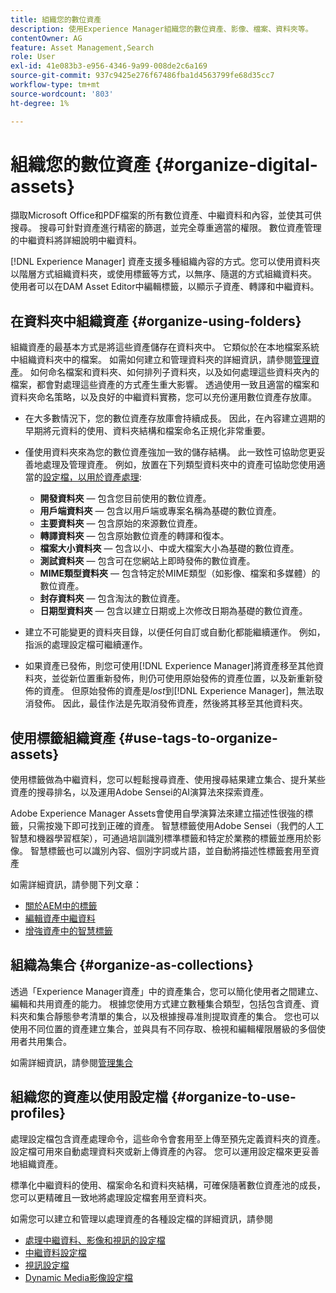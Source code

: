 ```yaml
---
title: 組織您的數位資產
description: 使用Experience Manager組織您的數位資產、影像、檔案、資料夾等。
contentOwner: AG
feature: Asset Management,Search
role: User
exl-id: 41e083b3-e956-4346-9a99-008de2c6a169
source-git-commit: 937c9425e276f67486fba1d4563799fe68d35cc7
workflow-type: tm+mt
source-wordcount: '803'
ht-degree: 1%

---
```


# 組織您的數位資產 {#organize-digital-assets}

擷取Microsoft Office和PDF檔案的所有數位資產、中繼資料和內容，並使其可供搜尋。 搜尋可針對資產進行精密的篩選，並完全尊重適當的權限。 數位資產管理的中繼資料將詳細說明中繼資料。

[!DNL Experience Manager] 資產支援多種組織內容的方式。您可以使用資料夾以階層方式組織資料夾，或使用標籤等方式，以無序、隨選的方式組織資料夾。 使用者可以在DAM Asset Editor中編輯標籤，以顯示子資產、轉譯和中繼資料。

## 在資料夾中組織資產 {#organize-using-folders}

組織資產的最基本方式是將這些資產儲存在資料夾中。 它類似於在本地檔案系統中組織資料夾中的檔案。 如需如何建立和管理資料夾的詳細資訊，請參閱[管理資產](managing-assets-touch-ui.md)。 如何命名檔案和資料夾、如何排列子資料夾，以及如何處理這些資料夾內的檔案，都會對處理這些資產的方式產生重大影響。 透過使用一致且適當的檔案和資料夾命名策略，以及良好的中繼資料實務，您可以充份運用數位資產存放庫。

* 在大多數情況下，您的數位資產存放庫會持續成長。 因此，在內容建立週期的早期將元資料的使用、資料夾結構和檔案命名正規化非常重要。
* 僅使用資料夾來為您的數位資產強加一致的儲存結構。 此一致性可協助您更妥善地處理及管理資產。 例如，放置在下列類型資料夾中的資產可協助您使用適當的[設定檔，以用於資產處理](processing-profiles.md):

   * **開發資料夾**  — 包含您目前使用的數位資產。
   * **用戶端資料夾**  — 包含以用戶端或專案名稱為基礎的數位資產。
   * **主要資料夾**  — 包含原始的來源數位資產。
   * **轉譯資料夾**  — 包含原始數位資產的轉譯和復本。
   * **檔案大小資料夾**  — 包含以小、中或大檔案大小為基礎的數位資產。
   * **測試資料夾**  — 包含可在您網站上即時發佈的數位資產。
   * **MIME類型資料夾**  — 包含特定於MIME類型（如影像、檔案和多媒體）的數位資產。
   * **封存資料夾**  — 包含淘汰的數位資產。
   * **日期型資料夾**  — 包含以建立日期或上次修改日期為基礎的數位資產。

* 建立不可能變更的資料夾目錄，以便任何自訂或自動化都能繼續運作。 例如，指派的處理設定檔可繼續運作。
* 如果資產已發佈，則您可使用[!DNL Experience Manager]將資產移至其他資料夾，並從新位置重新發佈，則仍可使用原始發佈的資產位置，以及新重新發佈的資產。 但原始發佈的資產是&#x200B;*lost*&#x200B;到[!DNL Experience Manager]，無法取消發佈。 因此，最佳作法是先取消發佈資產，然後將其移至其他資料夾。

## 使用標籤組織資產 {#use-tags-to-organize-assets}

使用標籤做為中繼資料，您可以輕鬆搜尋資產、使用搜尋結果建立集合、提升某些資產的搜尋排名，以及運用Adobe Sensei的AI演算法來探索資產。

Adobe Experience Manager Assets會使用自學演算法來建立描述性很強的標籤，只需按幾下即可找到正確的資產。 智慧標籤使用Adobe Sensei（我們的人工智慧和機器學習框架），可通過培訓識別標準標籤和特定於業務的標籤並應用於影像。 智慧標籤也可以識別內容、個別字詞或片語，並自動將描述性標籤套用至資產

如需詳細資訊，請參閱下列文章：

* [關於AEM中的標籤](/help/sites-authoring/tags.md)
* [編輯資產中繼資料](meta-edit.md)
* [增強資產中的智慧標籤](enhanced-smart-tags.md)

## 組織為集合 {#organize-as-collections}

透過「Experience Manager資產」中的資產集合，您可以簡化使用者之間建立、編輯和共用資產的能力。 根據您使用方式建立數種集合類型，包括包含資產、資料夾和集合靜態參考清單的集合，以及根據搜尋准則提取資產的集合。  您也可以使用不同位置的資產建立集合，並與具有不同存取、檢視和編輯權限層級的多個使用者共用集合。

如需詳細資訊，請參閱[管理集合](managing-collections-touch-ui.md)

<!-- TBD items: add screenshots where applicable
Any hints/recommendations of when to use what method of organizing? Some examples of how organizing helps towards a better taxonomy and improved content velocity.
Add back links to blog posts by marketing?
-->

## 組織您的資產以使用設定檔 {#organize-to-use-profiles}

處理設定檔包含資產處理命令，這些命令會套用至上傳至預先定義資料夾的資產。 設定檔可用來自動處理資料夾或新上傳資產的內容。 您可以運用設定檔來更妥善地組織資產。

標準化中繼資料的使用、檔案命名和資料夾結構，可確保隨著數位資產池的成長，您可以更精確且一致地將處理設定檔套用至資料夾。

如需您可以建立和管理以處理資產的各種設定檔的詳細資訊，請參閱

* [處理中繼資料、影像和視訊的設定檔](processing-profiles.md)
* [中繼資料設定檔](metadata-profiles.md)
* [視訊設定檔](video-profiles.md)
* [Dynamic Media影像設定檔](image-profiles.md)
